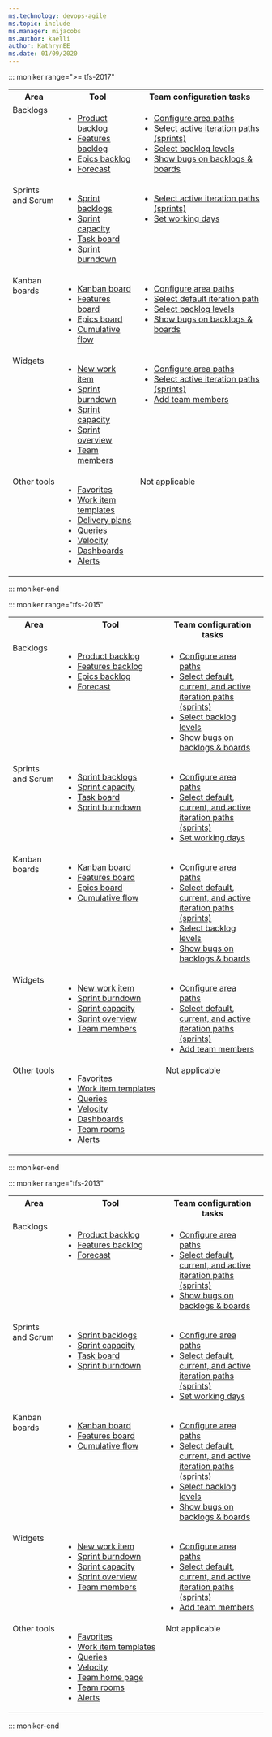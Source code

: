 ```yaml
---
ms.technology: devops-agile
ms.topic: include
ms.manager: mijacobs
ms.author: kaelli
author: KathrynEE
ms.date: 01/09/2020
---
```



::: moniker range=">= tfs-2017"


<table width="100%">
<tbody valign="top">
<tr>
<th width="20%">Area</th>
<th width="30%">Tool</th>
<th width="50%">Team configuration tasks</th>
</tr>
<tr>
<td>Backlogs  </td>
<td>
<ul>
<li><a href="/azure/devops/boards/backlogs/create-your-backlog" >Product backlog</a></li>
<li><a href="/azure/devops/boards/backlogs/define-features-epics" >Features backlog</a></li>
<li><a href="/azure/devops/boards/backlogs/define-features-epics" >Epics backlog</a></li>
<li><a href="/azure/devops/boards/sprints/forecast">Forecast</a></li> 
</ul>
</td>
<td>
<ul>
<li><a href="/azure/devops/organizations/settings/set-area-paths" >Configure area paths</a></li>
<li><a href="/azure/devops/organizations/settings/set-iteration-paths-sprints" >Select active iteration paths (sprints)</a></li>
<li><a href="/azure/devops/organizations/settings/select-backlog-navigation-levels">Select backlog levels</a></li>
<li><a href="/azure/devops/organizations/settings/show-bugs-on-backlog">Show bugs on backlogs &amp; boards</a></li>
</ul>
</td>
</tr>
<tr>
<td>Sprints and Scrum </td>
<td>
<ul>
<li><a href="/azure/devops/boards/sprints/assign-work-sprint">Sprint backlogs</a></li>
<li><a href="/azure/devops/boards/sprints/set-capacity">Sprint capacity</a></li>
<li><a href="/azure/devops/boards/sprints/task-board">Task board</a></li>
<li><a href="/azure/devops/boards/sprints/sprint-burndown">Sprint burndown</a></li>
</ul>
</td>
<td>
<ul>
<li><a href="/azure/devops/organizations/settings/set-iteration-paths-sprints">Select active iteration paths (sprints)</a></li>
<li><a href="/azure/devops/organizations/settings/set-working-days">Set working days</a></li>
</ul>
</td>
</tr>
<tr>
<td>Kanban boards</td>
<td>
<ul>
<li><a href="/azure/devops/boards/boards/kanban-basics">Kanban board</a></li>
<li><a href="/azure/devops/boards/boards/kanban-epics-features-stories" >Features board</a></li>
<li><a href="/azure/devops/boards/boards/kanban-epics-features-stories" >Epics board</a></li>
<li><a href="/azure/devops/report/dashboards/cumulative-flow">Cumulative flow</a></li>
</ul>
</td>
<td>
<ul>
<li><a href="/azure/devops/organizations/settings/set-area-paths" >Configure area paths</a></li>
<li><a href="/azure/devops/organizations/settings/set-iteration-paths-sprints">Select default iteration path</a></li>
<li><a href="/azure/devops/organizations/settings/select-backlog-navigation-levels" >Select backlog levels</a></li>
<li><a href="/azure/devops/organizations/settings/show-bugs-on-backlog" >Show bugs on backlogs &amp; boards</a></li>
</ul>
</td>
</tr>
<tr>
<td>Widgets  </td>
<td>
<ul>
<li><a href="/azure/devops/report/dashboards/widget-catalog#new-work-item-widget" >New work item</a></li>
<li><a href="/azure/devops/report/dashboards/widget-catalog#sprint-burndown-widget" >Sprint burndown</a></li>
<li><a href="/azure/devops/report/dashboards/widget-catalog#sprint-capacity-widget" >Sprint capacity</a></li>
<li><a href="/azure/devops/report/dashboards/widget-catalog#sprint-overview-widget" >Sprint overview</a></li>
<li><a href="/azure/devops/report/dashboards/widget-catalog#team-members-widget" >Team members</a></li> 
</ul>
</td>
<td>
<ul>
<li><a href="/azure/devops/organizations/settings/set-area-paths" >Configure area paths</a></li>
<li><a href="/azure/devops/organizations/settings/set-iteration-paths-sprints" >Select active iteration paths (sprints)</a></li>
<li><a href="/azure/devops/organizations/security/add-users-team-project">Add team members</a></li>
</ul>
</td>
</tr>
<tr>
<td>Other tools </td>
<td>
<ul>
<li><a href="/azure/devops/project/navigation/set-favorites" >Favorites</a></li>
<li><a href="/azure/devops/boards/backlogs/work-item-template" >Work item templates</a></li>
<li><a href="/azure/devops/boards/plans/review-team-plans" >Delivery plans</a></li>
<li><a href="/azure/devops/boards/queries/using-queries">Queries</a></li>
<li><a href="/azure/devops/report/dashboards/team-velocity" >Velocity</a></li>
<li><a href="/azure/devops/report/dashboards/dashboards" >Dashboards</a></li>
<li><a href="/azure/devops/notifications/howto-manage-team-notifications" >Alerts</a> </li> 
</ul>
</td>
<td>
Not applicable
</td>
</tr>
</tbody>
</table>

::: moniker-end
 
::: moniker range="tfs-2015"


<table width="100%">
<tbody valign="top">
<tr>
<th width="20%">Area</th>
<th width="40%">Tool</th>
<th width="40%">Team configuration tasks</th>
</tr>
<tr>
<td>Backlogs  </td>
<td>
<ul>
<li><a href="/azure/devops/boards/backlogs/create-your-backlog">Product backlog</a></li>
<li><a href="/azure/devops/boards/backlogs/define-features-epics" >Features backlog</a></li>
<li><a href="/azure/devops/boards/backlogs/define-features-epics">Epics backlog</a></li>
<li><a href="/azure/devops/boards/sprints/forecast" >Forecast</a></li> 
</ul>
</td>
<td>
<ul>
<li><a href="/azure/devops/organizations/settings/set-area-paths" >Configure area paths</a></li>
<li><a href="/azure/devops/organizations/settings/set-iteration-paths-sprints" >Select default, current, and active iteration paths (sprints)</a></li>
<li><a href="/azure/devops/organizations/settings/select-backlog-navigation-levels" ">Select backlog levels</a></li>
<li><a href="/azure/devops/organizations/settings/show-bugs-on-backlog" >Show bugs on backlogs &amp; boards</a></li>
</ul>
</td>
</tr>
<tr>
<td>Sprints and Scrum </td>
<td>
<ul>
<li><a href="/azure/devops/boards/sprints/assign-work-sprint" >Sprint backlogs</a></li>
<li><a href="/azure/devops/boards/sprints/set-capacity" >Sprint capacity</a></li>
<li><a href="/azure/devops/boards/sprints/task-board" >Task board</a></li>
<li><a href="/azure/devops/boards/sprints/sprint-burndown" >Sprint burndown</a></li>
</ul>
</td>
<td>
<ul>
<li><a href="/azure/devops/organizations/settings/set-area-paths" >Configure area paths</a></li>
<li><a href="/azure/devops/organizations/settings/set-iteration-paths-sprints" >Select default, current, and active iteration paths (sprints)</a></li>
<li><a href="/azure/devops/organizations/settings/set-working-days" >Set working days</a></li>
</ul>
</td>
</tr>
<tr>
<td>Kanban boards</td>
<td>
<ul>
<li><a href="/azure/devops/boards/boards/kanban-basics" data-raw-source="[Kanban board](/azure/devops/boards/boards/kanban-basics.md)">Kanban board</a></li>
<li><a href="/azure/devops/boards/boards/kanban-epics-features-stories" data-raw-source="[Features board](/azure/devops/boards/boards/kanban-epics-features-stories.md)">Features board</a></li>
<li><a href="/azure/devops/boards/boards/kanban-epics-features-stories" data-raw-source="[Epics board](/azure/devops/boards/boards/kanban-epics-features-stories.md)">Epics board</a></li>
<li><a href="/azure/devops/report/dashboards/cumulative-flow" data-raw-source="[Cumulative flow](/azure/devops/report/dashboards/cumulative-flow.md)">Cumulative flow</a></li>
</ul>
</td>
<td>
<ul>
<li><a href="/azure/devops/organizations/settings/set-area-paths" data-raw-source="[Configure area paths](set-area-paths.md)">Configure area paths</a></li>
<li><a href="/azure/devops/organizations/settings/set-iteration-paths-sprints" data-raw-source="[Select default, current, and active iteration paths (sprints)](set-iteration-paths-sprints.md)">Select default, current, and active iteration paths (sprints)</a></li>
<li><a href="/azure/devops/organizations/settings/select-backlog-navigation-levels" data-raw-source="[Select backlog levels](select-backlog-navigation-levels.md)">Select backlog levels</a></li>
<li><a href="/azure/devops/organizations/settings/show-bugs-on-backlog" data-raw-source="[Show bugs on backlogs &amp; boards](show-bugs-on-backlog.md)">Show bugs on backlogs &amp; boards</a></li>
</ul>
</td>
</tr>
<tr>
<td>Widgets  </td>
<td>
<ul>
<li><a href="/azure/devops/report/dashboards/widget-catalog#new-work-item-widget" data-raw-source="[New work item](/azure/devops/report/dashboards/widget-catalog#new-work-item-widget)">New work item</a></li>
<li><a href="/azure/devops/report/dashboards/widget-catalog#sprint-burndown-widget" data-raw-source="[Sprint burndown](/azure/devops/report/dashboards/widget-catalog#sprint-burndown-widget)">Sprint burndown</a></li>
<li><a href="/azure/devops/report/dashboards/widget-catalog#sprint-capacity-widget" data-raw-source="[Sprint capacity](/azure/devops/report/dashboards/widget-catalog#sprint-capacity-widget)">Sprint capacity</a></li>
<li><a href="/azure/devops/report/dashboards/widget-catalog#sprint-overview-widget" data-raw-source="[Sprint overview](/azure/devops/report/dashboards/widget-catalog#sprint-overview-widget)">Sprint overview</a></li>
<li><a href="/azure/devops/report/dashboards/widget-catalog#team-members-widget" data-raw-source="[Team members](/azure/devops/report/dashboards/widget-catalog#team-members-widget)">Team members</a></li> 
</ul>
</td>
<td>
<ul>
<li><a href="/azure/devops/organizations/settings/set-area-paths" data-raw-source="[Configure area paths](set-area-paths.md)">Configure area paths</a></li>
<li><a href="/azure/devops/organizations/settings/set-iteration-paths-sprints" data-raw-source="[Select default, current, and active iteration paths (sprints)](set-iteration-paths-sprints.md)">Select default, current, and active iteration paths (sprints)</a></li>
<li><a href="/azure/devops/organizations/security/add-users-team-project" >Add team members</a></li>
</ul>
</td>
</tr>
<tr>
<td>Other tools </td>
<td>
<ul>
<li><a href="/azure/devops/project/navigation/set-favorites" data-raw-source="[Favorites](/azure/devops/project/navigation/set-favorites.md)">Favorites</a></li>
<li><a href="/azure/devops/boards/backlogs/work-item-template" data-raw-source="[Work item templates](/azure/devops/boards/backlogs/work-item-template.md)">Work item templates</a></li>
<li><a href="/azure/devops/boards/queries/using-queries" data-raw-source="[Queries](/azure/devops/boards/queries/using-queries.md)">Queries</a></li>
<li><a href="/azure/devops/report/dashboards/team-velocity" data-raw-source="[Velocity](/azure/devops/report/dashboards/team-velocity.md)">Velocity</a></li>
<li><a href="/azure/devops/report/dashboards/dashboards" data-raw-source="[Dashboards](/azure/devops/report/dashboards/dashboards.md)">Dashboards</a></li>
<li><a href="/azure/devops/notifications/collaborate-in-a-team-room" data-raw-source="[Team rooms](/azure/devops/notifications/collaborate-in-a-team-room.md)">Team rooms</a></li>
<li><a href="/azure/devops/notifications/howto-manage-team-notifications" data-raw-source="[Alerts](/azure/devops/notifications/howto-manage-team-notifications.md)">Alerts</a> </li> 
</ul>
</td>
<td>
Not applicable
</td>
</tr>
</tbody>
</table>


::: moniker-end


::: moniker range="tfs-2013"



<table width="100%">
<tbody valign="top">
<tr>
<th width="20%">Area</th>
<th width="40%">Tool</th>
<th width="40%">Team configuration tasks</th>
</tr>
<tr>
<td>Backlogs  </td>
<td>
<ul>
<li><a href="/azure/devops/boards/backlogs/create-your-backlog" data-raw-source="[Product backlog](/azure/devops/boards/backlogs/create-your-backlog.md)">Product backlog</a></li>
<li><a href="/azure/devops/boards/backlogs/define-features-epics" data-raw-source="[Features backlog](/azure/devops/boards/backlogs/define-features-epics.md)">Features backlog</a></li>
<li><a href="/azure/devops/boards/sprints/forecast" data-raw-source="[Forecast](/azure/devops/boards/sprints/forecast.md)">Forecast</a></li> 
</ul>
</td>
<td>
<ul>
<li><a href="/azure/devops/organizations/settings/set-area-paths" data-raw-source="[Configure area paths](set-area-paths.md)">Configure area paths</a></li>
<li><a href="/azure/devops/organizations/settings/set-iteration-paths-sprints" data-raw-source="[Select default, current, and active iteration paths (sprints)](set-iteration-paths-sprints.md)">Select default, current, and active iteration paths (sprints)</a></li>
<li><a href="/azure/devops/organizations/settings/show-bugs-on-backlog" data-raw-source="[Show bugs on backlogs &amp; boards](show-bugs-on-backlog.md)">Show bugs on backlogs &amp; boards</a></li>
</ul>
</td>
</tr>
<tr>
<td>Sprints and Scrum </td>
<td>
<ul>
<li><a href="/azure/devops/boards/sprints/assign-work-sprint" data-raw-source="[Sprint backlogs](/azure/devops/boards/sprints/assign-work-sprint.md)">Sprint backlogs</a></li>
<li><a href="/azure/devops/boards/sprints/set-capacity" data-raw-source="[Sprint capacity](/azure/devops/boards/sprints/set-capacity.md)">Sprint capacity</a></li>
<li><a href="/azure/devops/boards/sprints/task-board" data-raw-source="[Task board](/azure/devops/boards/sprints/task-board.md)">Task board</a></li>
<li><a href="/azure/devops/boards/sprints/sprint-burndown" data-raw-source="[Sprint burndown](/azure/devops/boards/sprints/sprint-burndown.md)">Sprint burndown</a></li>
</ul>
</td>
<td>
<ul>
<li><a href="/azure/devops/organizations/settings/set-area-paths" data-raw-source="[Configure area paths](set-area-paths.md)">Configure area paths</a></li>
<li><a href="/azure/devops/organizations/settings/set-iteration-paths-sprints" data-raw-source="[Select default, current, and active iteration paths (sprints)](set-iteration-paths-sprints.md)">Select default, current, and active iteration paths (sprints)</a></li>
<li><a href="/azure/devops/organizations/settings/set-working-days" data-raw-source="[Set working days](set-working-days.md)">Set working days</a></li>
</ul>
</td>
</tr>
<tr>
<td>Kanban boards</td>
<td>
<ul>
<li><a href="/azure/devops/boards/boards/kanban-basics" data-raw-source="[Kanban board](/azure/devops/boards/boards/kanban-basics.md)">Kanban board</a></li>
<li><a href="/azure/devops/boards/boards/kanban-epics-features-stories" data-raw-source="[Features board](/azure/devops/boards/boards/kanban-epics-features-stories.md)">Features board</a></li>
<li><a href="/azure/devops/report/dashboards/cumulative-flow" data-raw-source="[Cumulative flow](/azure/devops/report/dashboards/cumulative-flow.md)">Cumulative flow</a></li>
</ul>
</td>
<td>
<ul>
<li><a href="/azure/devops/organizations/settings/set-area-paths" data-raw-source="[Configure area paths](set-area-paths.md)">Configure area paths</a></li>
<li><a href="/azure/devops/organizations/settings/set-iteration-paths-sprints" data-raw-source="[Select default, current, and active iteration paths (sprints)](set-iteration-paths-sprints.md)">Select default, current, and active iteration paths (sprints)</a></li>
<li><a href="/azure/devops/organizations/settings/select-backlog-navigation-levels" data-raw-source="[Select backlog levels](select-backlog-navigation-levels.md)">Select backlog levels</a></li>
<li><a href="/azure/devops/organizations/settings/show-bugs-on-backlog" data-raw-source="[Show bugs on backlogs &amp; boards](show-bugs-on-backlog.md)">Show bugs on backlogs &amp; boards</a></li>
</ul>
</td>
</tr>
<tr>
<td>Widgets  </td>
<td>
<ul>
<li><a href="/azure/devops/report/dashboards/widget-catalog#new-work-item-widget" data-raw-source="[New work item](/azure/devops/report/dashboards/widget-catalog#new-work-item-widget)">New work item</a></li>
<li><a href="/azure/devops/report/dashboards/widget-catalog#sprint-burndown-widget" data-raw-source="[Sprint burndown](/azure/devops/report/dashboards/widget-catalog#sprint-burndown-widget)">Sprint burndown</a></li>
<li><a href="/azure/devops/report/dashboards/widget-catalog#sprint-capacity-widget" data-raw-source="[Sprint capacity](/azure/devops/report/dashboards/widget-catalog#sprint-capacity-widget)">Sprint capacity</a></li>
<li><a href="/azure/devops/report/dashboards/widget-catalog#sprint-overview-widget" data-raw-source="[Sprint overview](/azure/devops/report/dashboards/widget-catalog#sprint-overview-widget)">Sprint overview</a></li>
<li><a href="/azure/devops/report/dashboards/widget-catalog#team-members-widget" data-raw-source="[Team members](/azure/devops/report/dashboards/widget-catalog#team-members-widget)">Team members</a></li> 
</ul>
</td>
<td>
<ul>
<li><a href="/azure/devops/organizations/settings/set-area-paths" data-raw-source="[Configure area paths](set-area-paths.md)">Configure area paths</a></li>
<li><a href="/azure/devops/organizations/settings/set-iteration-paths-sprints" data-raw-source="[Select default, current, and active iteration paths (sprints)](set-iteration-paths-sprints.md)">Select default, current, and active iteration paths (sprints)</a></li>
<li><a href="/azure/devops/organizations/security/add-users-team-project">Add team members</a></li>
</ul>
</td>
</tr>
<tr>
<td>Other tools </td>
<td>
<ul>
<li><a href="/azure/devops/project/navigation/set-favorites" data-raw-source="[Favorites](/azure/devops/project/navigation/set-favorites.md)">Favorites</a></li>
<li><a href="/azure/devops/boards/backlogs/work-item-template" data-raw-source="[Work item templates](/azure/devops/boards/backlogs/work-item-template.md)">Work item templates</a></li>
<li><a href="/azure/devops/boards/queries/using-queries" data-raw-source="[Queries](/azure/devops/boards/queries/using-queries.md)">Queries</a></li>
<li><a href="/azure/devops/report/dashboards/team-velocity" data-raw-source="[Velocity](/azure/devops/report/dashboards/team-velocity.md)">Velocity</a></li>
<li><a href="/azure/devops/report/dashboards/team-dashboard" data-raw-source="[Team home page](/azure/devops/report/dashboards/team-dashboard.md)">Team home page</a></li>
<li><a href="/azure/devops/notifications/collaborate-in-a-team-room" data-raw-source="[Team rooms](/azure/devops/notifications/collaborate-in-a-team-room.md)">Team rooms</a></li>
<li><a href="/azure/devops/notifications/howto-manage-team-notifications" data-raw-source="[Alerts](/azure/devops/notifications/howto-manage-team-notifications.md)">Alerts</a> </li> 
</ul>
</td>
<td>
Not applicable
</td>
</tr>
</tbody>
</table>


::: moniker-end